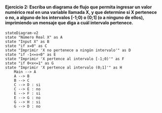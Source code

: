 #### Ejercicio 2: Escriba un diagrama de flujo que permita ingresar un valor numérico real en una variable llamada X, y que determine si X pertenece o no, a alguno de los intervalos [-1;0) o (0;1] (o a ninguno de ellos), imprimiendo un mensaje que diga a cuál intervalo pertenece.

```mermaid
stateDiagram-v2
state "Número Real X" as A
state "Input X" as B
state "if x=0" as C
state "Imprimir 'X no pertenece a ningún intervalo'" as D
state "if -1<=x<0" as E
state "Imprimir 'X pertence al intervalo [-1;0)'" as F
state "if 0<x<=1" as G
state "Imprimir 'X pertence al intervalo (0;1]'" as H
    Main --> A
    A --> B
    B --> C
    C --> D : si
    C --> E : no
    E --> F : si
    E --> G : no
    G --> H : si
    G --> D : no
```
